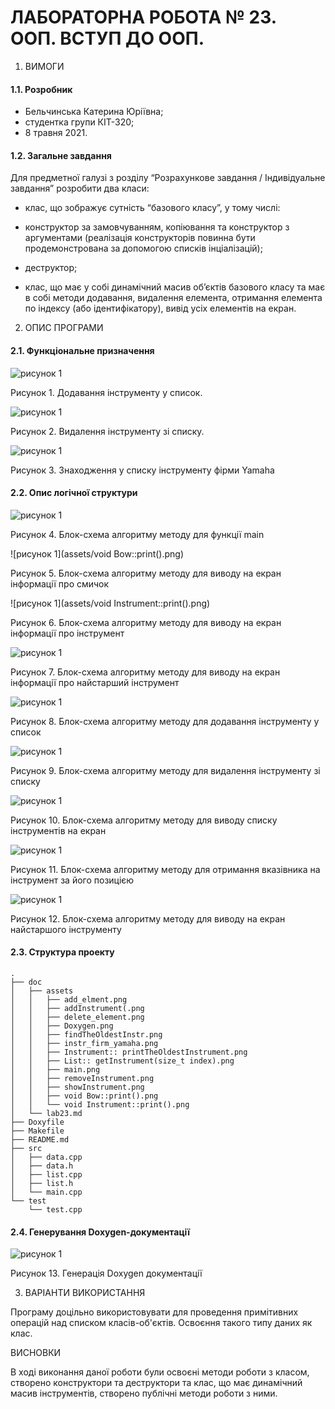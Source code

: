# ЛАБОРАТОРНА РОБОТА № 23. ООП. ВСТУП ДО ООП.
1. ВИМОГИ
#### 1.1. Розробник
* Бельчинська Катерина Юріївна;
* студентка групи КІТ-320;
* 8 травня 2021.
#### 1.2. Загальне завдання
Для предметної галузі з розділу “Розрахункове завдання / Індивідуальне завдання” розробити два класи:

- клас, що зображує сутність “базового класу”, у тому числі:

- конструктор за замовчуванням, копіювання та конструктор з аргументами (реалізація конструкторів повинна бути продемонстрована за допомогою списків інціалізацій);

- деструктор; 

- клас, що має у собі динамічний масив об’єктів базового класу та має в собі методи додавання, видалення елемента, отримання елемента по індексу (або ідентифікатору), вивід усіх елементів на екран.

2. ОПИС ПРОГРАМИ
#### 2.1. Функціональне призначення

![рисунок 1](assets/add_elment.png)

Рисунок 1. Додавання інструменту у список.

![рисунок 1](assets/delete_element.png)

Рисунок 2. Видалення інструменту зі списку.

![рисунок 1](assets/instr_firm_yamaha.png)

Рисунок 3. Знаходження у списку інструменту фірми Yamaha

#### 2.2. Опис логічної структури

![рисунок 1](assets/main.png)

Рисунок 4. Блок-схема алгоритму методу для функції main

![рисунок 1](assets/void Bow::print().png)

Рисунок 5. Блок-схема алгоритму методу для виводу на екран інформації про смичок

![рисунок 1](assets/void Instrument::print().png)

Рисунок 6. Блок-схема алгоритму методу для виводу на екран інформації про інструмент

![рисунок 1](assets/findTheOldestInstr.png)

Рисунок 7. Блок-схема алгоритму методу для виводу на екран інформації про найстарший інструмент

![рисунок 1](assets/addInstrument.png)

Рисунок 8. Блок-схема алгоритму методу для додавання інструменту у список

![рисунок 1](assets/removeInstrument.png)

Рисунок 9. Блок-схема алгоритму методу для видалення інструменту зі списку

![рисунок 1](assets/showInstrument.png)

Рисунок 10. Блок-схема алгоритму методу для виводу списку інструментів на екран

![рисунок 1](assets/List::%20getInstrument(size_t%20index).png)

Рисунок 11. Блок-схема алгоритму методу для отримання вказівника на інструмент за його позицією

![рисунок 1](assets/Instrument::%20printTheOldestInstrument.png)

Рисунок 12. Блок-схема алгоритму методу для виводу на екран найстаршого інструменту

#### 2.3. Структура проекту

```
.
├── doc
│   ├── assets
│   │   ├── add_elment.png
│   │   ├── addInstrument(.png
│   │   ├── delete_element.png
│   │   ├── Doxygen.png
│   │   ├── findTheOldestInstr.png
│   │   ├── instr_firm_yamaha.png
│   │   ├── Instrument:: printTheOldestInstrument.png
│   │   ├── List:: getInstrument(size_t index).png
│   │   ├── main.png
│   │   ├── removeInstrument.png
│   │   ├── showInstrument.png
│   │   ├── void Bow::print().png
│   │   └── void Instrument::print().png
│   └── lab23.md
├── Doxyfile
├── Makefile
├── README.md
├── src
│   ├── data.cpp
│   ├── data.h
│   ├── list.cpp
│   ├── list.h
│   └── main.cpp
└── test
    └── test.cpp
```

#### 2.4. Генерування Doxygen-документації

![рисунок 1](assets/Doxygen.png)

Рисунок 13. Генерація Doxygen документації

3. ВАРІАНТИ ВИКОРИСТАННЯ

Програму доцільно використовувати для проведення примітивних операцій над списком класів-об'єктів. Освоєння такого типу даних як клас.

ВИСНОВКИ

В ході виконання даної роботи були освоєні методи роботи з класом, створено конструктори та деструктори та клас, що має динамічний масив інструментів, створено публічні методи роботи з ними.
